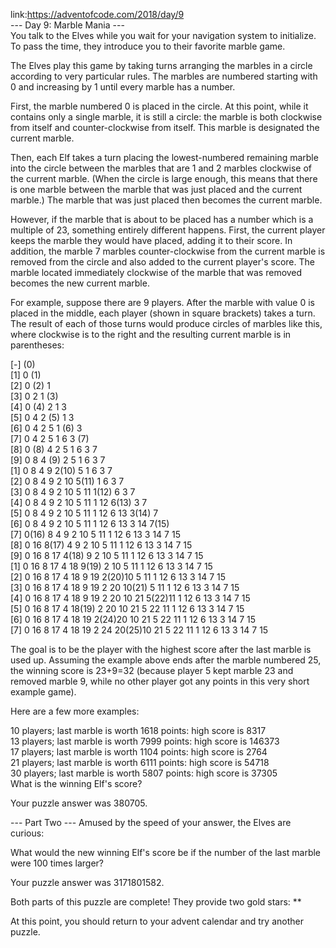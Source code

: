 link:https://adventofcode.com/2018/day/9  
--- Day 9: Marble Mania ---  
You talk to the Elves while you wait for your navigation system to initialize. To pass the time, they introduce you to their favorite marble game.  

The Elves play this game by taking turns arranging the marbles in a circle according to very particular rules. The marbles are numbered starting with 0 and increasing by 1 until every marble has a number.  

First, the marble numbered 0 is placed in the circle. At this point, while it contains only a single marble, it is still a circle: the marble is both clockwise from itself and counter-clockwise from itself. This marble is designated the current marble.  

Then, each Elf takes a turn placing the lowest-numbered remaining marble into the circle between the marbles that are 1 and 2 marbles clockwise of the current marble. (When the circle is large enough, this means that there is one marble between the marble that was just placed and the current marble.) The marble that was just placed then becomes the current marble.

However, if the marble that is about to be placed has a number which is a multiple of 23, something entirely different happens. First, the current player keeps the marble they would have placed, adding it to their score. In addition, the marble 7 marbles counter-clockwise from the current marble is removed from the circle and also added to the current player's score. The marble located immediately clockwise of the marble that was removed becomes the new current marble.

For example, suppose there are 9 players. After the marble with value 0 is placed in the middle, each player (shown in square brackets) takes a turn. The result of each of those turns would produce circles of marbles like this, where clockwise is to the right and the resulting current marble is in parentheses:

[-] (0)  
[1]  0 (1)  
[2]  0 (2) 1   
[3]  0  2  1 (3)  
[4]  0 (4) 2  1  3   
[5]  0  4  2 (5) 1  3   
[6]  0  4  2  5  1 (6) 3   
[7]  0  4  2  5  1  6  3 (7)  
[8]  0 (8) 4  2  5  1  6  3  7   
[9]  0  8  4 (9) 2  5  1  6  3  7   
[1]  0  8  4  9  2(10) 5  1  6  3  7   
[2]  0  8  4  9  2 10  5(11) 1  6  3  7   
[3]  0  8  4  9  2 10  5 11  1(12) 6  3  7   
[4]  0  8  4  9  2 10  5 11  1 12  6(13) 3  7   
[5]  0  8  4  9  2 10  5 11  1 12  6 13  3(14) 7   
[6]  0  8  4  9  2 10  5 11  1 12  6 13  3 14  7(15)  
[7]  0(16) 8  4  9  2 10  5 11  1 12  6 13  3 14  7 15   
[8]  0 16  8(17) 4  9  2 10  5 11  1 12  6 13  3 14  7 15   
[9]  0 16  8 17  4(18) 9  2 10  5 11  1 12  6 13  3 14  7 15   
[1]  0 16  8 17  4 18  9(19) 2 10  5 11  1 12  6 13  3 14  7 15   
[2]  0 16  8 17  4 18  9 19  2(20)10  5 11  1 12  6 13  3 14  7 15   
[3]  0 16  8 17  4 18  9 19  2 20 10(21) 5 11  1 12  6 13  3 14  7 15   
[4]  0 16  8 17  4 18  9 19  2 20 10 21  5(22)11  1 12  6 13  3 14  7 15   
[5]  0 16  8 17  4 18(19) 2 20 10 21  5 22 11  1 12  6 13  3 14  7 15   
[6]  0 16  8 17  4 18 19  2(24)20 10 21  5 22 11  1 12  6 13  3 14  7 15   
[7]  0 16  8 17  4 18 19  2 24 20(25)10 21  5 22 11  1 12  6 13  3 14  7 15  

The goal is to be the player with the highest score after the last marble is used up. Assuming the example above ends after the marble numbered 25, the winning score is 23+9=32 (because player 5 kept marble 23 and removed marble 9, while no other player got any points in this very short example game).

Here are a few more examples:  

10 players; last marble is worth 1618 points: high score is 8317  
13 players; last marble is worth 7999 points: high score is 146373  
17 players; last marble is worth 1104 points: high score is 2764  
21 players; last marble is worth 6111 points: high score is 54718  
30 players; last marble is worth 5807 points: high score is 37305  
What is the winning Elf's score?  

Your puzzle answer was 380705.

--- Part Two ---
Amused by the speed of your answer, the Elves are curious:

What would the new winning Elf's score be if the number of the last marble were 100 times larger?

Your puzzle answer was 3171801582.

Both parts of this puzzle are complete! They provide two gold stars: **

At this point, you should return to your advent calendar and try another puzzle.
